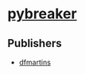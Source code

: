 # [pybreaker](https://pypi.org/project/pybreaker)



## Publishers
- [dfmartins](https://pypi.org/user/dfmartins)

